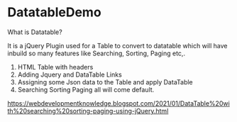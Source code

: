 # DatatableDemo

What is Datatable?

It is a jQuery Plugin used for a Table to convert to datatable which will have inbuild so many features like Searching, Sorting, Paging etc,.

1. HTML Table with headers
2. Adding Jquery and DataTable Links
3. Assigning some Json data to the Table and apply DataTable
4. Searching Sorting Paging all will come default.

https://webdevelopmentknowledge.blogspot.com/2021/01/DataTable%20with%20searching%20sorting-paging-using-jQuery.html
